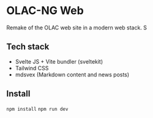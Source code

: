 # OLAC-NG Web

Remake of the OLAC web site in a modern web stack. S

## Tech stack

-   Svelte JS + Vite bundler (sveltekit)
-   Tailwind CSS
-   mdsvex (Markdown content and news posts)

## Install

`npm install` `npm run dev`
